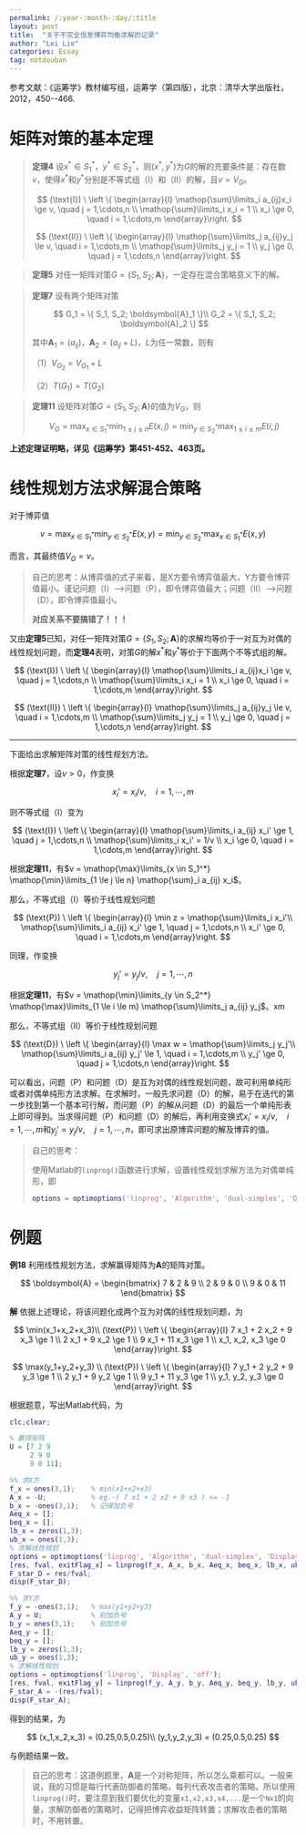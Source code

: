 ```yaml
---
permalink: /:year-:month-:day/:title
layout: post
title:  "关于不完全信息博弈均衡求解的记录"
author: "Lei Lie"
categories: Essay
tag: notdouban 
---
```


参考文献：《运筹学》教材编写组，运筹学（第四版），北京：清华大学出版社，2012，450--466.

# 矩阵对策的基本定理

> **定理4** 设$x^* \in S_1^*$，$y^* \in S_2^*$，则$(x^*,y^*)$为$G$的解的充要条件是：存在数$v$，使得$x^*$和$y^*$分别是不等式组（I）和（II）的解，且$v = V_G$。
> 
> $$
> (\text{I}) \ \left \{ \begin{array}{l}
> 	\mathop{\sum}\limits_i a_{ij}x_i \ge v, \quad j = 1,\cdots,n	\\
> 	\mathop{\sum}\limits_i x_i = 1	\\
> 	x_i \ge 0, \quad i = 1,\cdots,m
> \end{array}\right.
> $$
>
> $$
> (\text{II}) \ \left \{ \begin{array}{l}
> 	\mathop{\sum}\limits_j a_{ij}y_j \le v, \quad i = 1,\cdots,m	\\
> 	\mathop{\sum}\limits_j y_j = 1	\\
> 	y_j \ge 0, \quad j = 1,\cdots,n
> \end{array}\right.
> $$

> **定理5** 对任一矩阵对策$G=\{S_1,S_2;\boldsymbol{A}\}$，一定存在混合策略意义下的解。

> **定理7** 设有两个矩阵对策
> 
> $$
> G_1 = \{ S_1, S_2; \boldsymbol{A}_1 \}\\
> G_2 = \{ S_1, S_2; \boldsymbol{A}_2 \}
> $$
> 
> 其中$\boldsymbol{A}_1 = (a_{ij})$，$\boldsymbol{A}_2 = (a_{ij}+L)$，$L$为任一常数，则有
>
> （1）$V_{G_2}=V_{G_1} + L$
>
> （2）$T(G_1) = T(G_2)$

> **定理11** 设矩阵对策$G=\{S_1,S_2;\boldsymbol{A}\}$的值为$V_G$，则
> 
> $$
> V_G = \max_{x \in S_1^*} \min_{1 \le j \le n} E(x,j) = \min_{y \in S_2^*} \max_{1 \le i \le m} E(i,j)
> $$

**上述定理证明略，详见《运筹学》第451-452、463页。**

# 线性规划方法求解混合策略

对于博弈值

$$
v = \max_{x \in S_1^*} \min_{y \in S_2^*} E(x,y) = \min_{y \in S_2^*} \max_{x \in S_1^*} E(x,y)
$$

而言，其最终值$V_G = v$。

> 自己的思考：从博弈值的式子来看，是X方要令博弈值最大，Y方要令博弈值最小。谨记问题（I）——>问题（P），即令博弈值最大；问题（II）——>问题（D），即令博弈值最小。
>
> **对应关系不要搞错了！！！**

又由**定理5**已知，对任一矩阵对策$G=\{S_1,S_2;\boldsymbol{A}\}$的求解均等价于一对互为对偶的线性规划问题，而**定理4**表明，对策$G$的解$x^*$和$y^*$等价于下面两个不等式组的解。

$$
(\text{I}) \ \left \{ \begin{array}{l}
	\mathop{\sum}\limits_i a_{ij}x_i \ge v, \quad j = 1,\cdots,n	\\
	\mathop{\sum}\limits_i x_i = 1	\\
	x_i \ge 0, \quad i = 1,\cdots,m
\end{array}\right.
$$

$$
(\text{II}) \ \left \{ \begin{array}{l}
	\mathop{\sum}\limits_j a_{ij}y_j \le v, \quad i = 1,\cdots,m	\\
	\mathop{\sum}\limits_j y_j = 1	\\
	y_j \ge 0, \quad j = 1,\cdots,n
\end{array}\right.
$$

---

下面给出求解矩阵对策的线性规划方法。

根据**定理7**，设$v > 0$，作变换

$$
x_i' = x_i / v, \quad i = 1,\cdots,m
$$

则不等式组（I）变为

$$
(\text{I}) \ \left \{ \begin{array}{l}
	\mathop{\sum}\limits_i a_{ij} x_i' \ge 1, \quad j = 1,\cdots,n	\\
	\mathop{\sum}\limits_i x_i' = 1/v	\\
	x_i \ge 0, \quad i = 1,\cdots,m
\end{array}\right.
$$

根据**定理11**，有$v = \mathop{\max}\limits_{x \in S_1^*} \mathop{\min}\limits_{1 \le j \le n} \mathop{\sum}_i a_{ij} x_i$。

那么，不等式组（I）等价于线性规划问题

$$
(\text{P}) \ \left \{ \begin{array}{l}
	\min z = \mathop{\sum}\limits_i x_i'\\
	\mathop{\sum}\limits_i a_{ij} x_i' \ge 1, \quad j = 1,\cdots,n	\\
	x_i' \ge 0, \quad i = 1,\cdots,m
\end{array}\right.
$$

同理，作变换

$$
y_j' = y_j / v,\quad j = 1,\cdots,n
$$

根据**定理11**，有$v = \mathop{\min}\limits_{y \in S_2^*} \mathop{\max}\limits_{1 \le i \le m} \mathop{\sum}\limits_j a_{ij} y_j$。xm

那么，不等式组（II）等价于线性规划问题

$$
(\text{D}) \ \left \{ \begin{array}{l}
	\max w = \mathop{\sum}\limits_j y_j'\\
	\mathop{\sum}\limits_i a_{ij} y_j' \le 1, \quad i = 1,\cdots,m	\\
	y_j' \ge 0, \quad j = 1,\cdots,n
\end{array}\right.
$$

可以看出，问题（P）和问题（D）是互为对偶的线性规划问题，故可利用单纯形或者对偶单纯形方法求解。在求解时，一般先求问题（D）的解，易于在迭代的第一步找到第一个基本可行解，而问题（P）的解从问题（D）的最后一个单纯形表上即可得到。当求得问题（P）和问题（D）的解后，再利用变换式$x_i' = x_i / v, \quad i = 1,\cdots,m$和$y_j' = y_j / v,\quad j = 1,\cdots,n$，即可求出原博弈问题的解及博弈的值。

> 自己的思考：
>
> 使用Matlab的`linprog()`函数进行求解，设置线性规划求解方法为对偶单纯形，即
>
> ```matlab
> options = optimoptions('linprog', 'Algorithm', 'dual-simplex', 'Display', 'off');
> ```

# 例题

**例18** 利用线性规划方法，求解赢得矩阵为$\boldsymbol{A}$的矩阵对策。

$$
\boldsymbol{A} = \begin{bmatrix}
7 & 2 & 9 \\
2 & 9 & 0 \\
9 & 0 & 11
\end{bmatrix}
$$

**解** 依据上述理论，将该问题化成两个互为对偶的线性规划问题，为

$$
\min(x_1+x_2+x_3)\\
(\text{P}) \ \left \{ \begin{array}{l}
	7 x_1 + 2 x_2 + 9 x_3 \ge 1 \\
	2 x_1 + 9 x_2  \ge 1 \\
	9 x_1 + 11 x_3 \ge 1 \\
	x_1, x_2, x_3 \ge 0
\end{array}\right.
$$

$$
\max(y_1+y_2+y_3) \\
(\text{P}) \ \left \{ \begin{array}{l}
    7 y_1 + 2 y_2 + 9 y_3 \ge 1 \\
    2 y_1 + 9 y_2  \ge 1 \\
    9 y_1 + 11 y_3 \ge 1 \\
    y_1, y_2, y_3 \ge 0
\end{array}\right.
$$

根据题意，写出Matlab代码，为

```matlab
clc;clear;

% 赢得矩阵
U = [7 2 9
     2 9 0
     9 0 11];

%% 求X方
f_x = ones(3,1);    % min(x1+x2+x3)
A_x = -U;           % eg.-( 7 x1 + 2 x2 + 9 x3 ) <= -1
b_x = -ones(3,1);   % 记得加负号
Aeq_x = [];
beq_x = [];
lb_x = zeros(1,3);
ub_x = ones(1,3);
% 求解线性规划
options = optimoptions('linprog', 'Algorithm', 'dual-simplex', 'Display', 'off');
[res, fval, exitFlag_x] = linprog(f_x, A_x, b_x, Aeq_x, beq_x, lb_x, ub_x, options);
F_star_D = res/fval;
disp(F_star_D);

%% 求Y方
f_y = -ones(3,1);   % max(y1+y2+y3)
A_y = U;            % 别加负号
b_y = ones(3,1);    % 别加负号
Aeq_y = [];
beq_y = [];
lb_y = zeros(1,3);
ub_y = ones(1,3);
% 求解线性规划
options = optimoptions('linprog', 'Display', 'off');
[res, fval, exitFlag_y] = linprog(f_y, A_y, b_y, Aeq_y, beq_y, lb_y, ub_y, options);
F_star_A = -(res/fval);
disp(F_star_A);
```

得到的结果，为

$$
(x_1,x_2,x_3) = (0.25,0.5,0.25)\\
(y_1,y_2,y_3) = (0.25,0.5,0.25)
$$

与例题结果一致。

> 自己的思考：这道例题里，$\boldsymbol{A}$是一个对称矩阵，所以怎么乘都可以。一般来说，我的习惯是每行代表防御者的策略，每列代表攻击者的策略。所以使用`linprog()`时，要注意到我们要优化的变量`x1,x2,x3,x4,...`是一个`Nx1`的向量，求解防御者的策略时，记得把博弈收益矩阵转置；求解攻击者的策略时，不用转置。